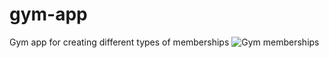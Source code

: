 # gym-app
Gym app for creating different types of memberships
![Gym memberships](https://user-images.githubusercontent.com/107762967/193475057-87e67d68-8a19-44a9-b45e-62029a1aa435.png)
